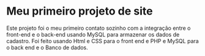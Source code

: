 # Meu primeiro projeto de site
Este projeto foi o meu primeiro contato sozinho com a integração entre o front-end e o back-end usando MySQL para armazenar os dados de cadastro.
Foi feito usando Html e CSS para o front end e PHP e MySQL para o back end e o Banco de dados.
